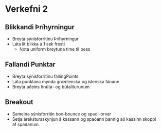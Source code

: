 # Verkefni 2

## Blikkandi Þríhyrningur
* Breyta sýnisforritinu Þríhyrningur
* Láta lit blikka á 1 sek fresti 
    * Nota uniform breytuna time til þess


## Fallandi Punktar
* Breyta sýnisforritinu fallingPoints
* Láta punktana mynda grænlenska og íslenska fánann.
* Breyta aðeins hnúta- og bútaliturunum.

## Breakout
* Sameina sýnisforritin box-bounce og spadi-orvar
* Setja árekstursskynjun á kassann og spaðann þannig að kassinn skoppi af spaðanum.